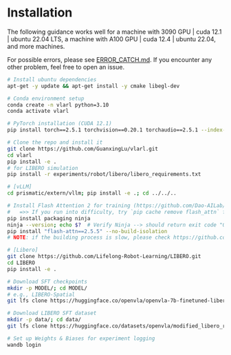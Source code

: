 # Installation

The following guidance works well for a machine with 3090 GPU | cuda 12.1 | ubuntu 22.04 LTS, a machine with A100 GPU | cuda 12.4 | ubuntu 22.04, and more machines.

For possible errors, please see [ERROR_CATCH.md](ERROR_CATCH.md). If you encounter any other problem, feel free to open an issue.

```bash
# Install ubuntu dependencies
apt-get -y update && apt-get install -y cmake libegl-dev

# Conda environment setup
conda create -n vlarl python=3.10
conda activate vlarl

# PyTorch installation (CUDA 12.1)
pip install torch==2.5.1 torchvision==0.20.1 torchaudio==2.5.1 --index-url https://download.pytorch.org/whl/cu121

# Clone the repo and install it
git clone https://github.com/GuanxingLu/vlarl.git
cd vlarl
pip install -e .
# for LIBERO simulation
pip install -r experiments/robot/libero/libero_requirements.txt

# [vLLM]
cd prismatic/extern/vllm; pip install -e .; cd ../../..

# Install Flash Attention 2 for training (https://github.com/Dao-AILab/flash-attention)
#   =>> If you run into difficulty, try `pip cache remove flash_attn` first
pip install packaging ninja
ninja --version; echo $?  # Verify Ninja --> should return exit code "0"
pip install "flash-attn==2.5.5" --no-build-isolation
# NOTE: if the building process is slow, please check https://github.com/mjun0812/flash-attention-prebuild-wheels for prebuilt wheels.

# [Libero]
git clone https://github.com/Lifelong-Robot-Learning/LIBERO.git
cd LIBERO
pip install -e .

# Download SFT checkpoints
mkdir -p MODEL/; cd MODEL/
# e.g., LIBERO-Spatial
git lfs clone https://huggingface.co/openvla/openvla-7b-finetuned-libero-spatial

# Download LIBERO SFT dataset
mkdir -p data/; cd data/
git lfs clone https://huggingface.co/datasets/openvla/modified_libero_rlds

# Set up Weights & Biases for experiment logging
wandb login
```